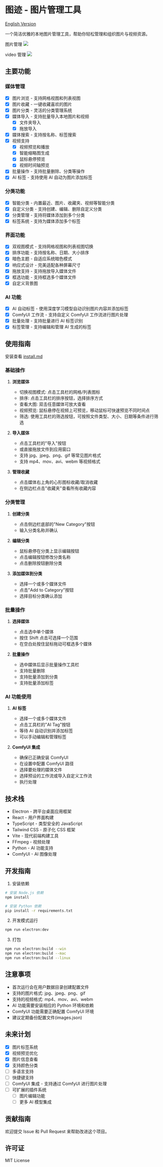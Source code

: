 # 图迹 - 图片管理工具

[English Version](readme.en.md)

一个简洁优雅的本地图片管理工具，帮助你轻松管理和组织图片与视频资源。

图片管理
![](https://picgo-1300491698.cos.ap-nanjing.myqcloud.com/pn1.png)

video 管理
![](https://picgo-1300491698.cos.ap-nanjing.myqcloud.com/pn2.png)

## 主要功能

### 媒体管理
- [x] 图片浏览 - 支持网格视图和列表视图
- [x] 图片收藏 - 一键收藏喜欢的图片
- [x] 图片分类 - 灵活的分类管理系统
- [x] 媒体导入 - 支持批量导入本地图片和视频
   - [x] 文件夹导入
   - [x] 拖放导入
- [x] 媒体搜索 - 支持按名称、标签搜索
- [x] 视频支持 
  - [x] 视频预览和播放
  - [x] 智能缩略图生成
  - [x] 鼠标悬停预览
  - [x] 视频时间轴预览
- [x] 批量操作 - 支持批量删除、分类等操作
- [x] AI 标签 - 支持使用 AI 自动为图片添加标签

### 分类功能
- [x] 智能分类 - 内置最近、图片、收藏夹、视频等智能分类
- [x] 自定义分类 - 支持创建、编辑、删除自定义分类
- [x] 分类管理 - 支持将媒体添加到多个分类
- [x] 标签系统 - 支持为媒体添加多个标签

### 界面功能
- [x] 双视图模式 - 支持网格视图和列表视图切换
- [x] 排序功能 - 支持按名称、日期、大小排序
- [x] 暗色主题 - 自适应系统暗色模式
- [x] 响应式设计 - 完美适配各种屏幕尺寸
- [x] 拖放支持 - 支持拖放导入媒体文件
- [x] 框选功能 - 支持框选多个媒体文件
- [x] 自定义背景图

### AI 功能
- [x] AI 自动标签 - 使用深度学习模型自动识别图片内容并添加标签
- [x] ComfyUI 工作流 - 支持自定义 ComfyUI 工作流进行图片处理
- [x] 批量处理 - 支持批量进行 AI 标签识别
- [x] 标签管理 - 支持编辑和管理 AI 生成的标签

## 使用指南

安装查看 [install.md](install.md)

### 基础操作

1. **浏览媒体**
   - 切换视图模式: 点击工具栏的网格/列表图标
   - 排序: 点击工具栏的排序按钮，选择排序方式
   - 查看大图: 双击任意媒体可放大查看
   - 视频预览: 鼠标悬停在视频上可预览，移动鼠标可快速预览不同时间点
   - 筛选: 使用工具栏的筛选按钮，可按照文件类型、大小、日期等条件进行筛选

2. **导入媒体**
   - 点击工具栏的"导入"按钮
   - 或直接拖放文件到应用窗口
   - 支持 jpg、jpeg、png、gif 等常见图片格式
   - 支持 mp4、mov、avi、webm 等视频格式

3. **管理收藏**
   - 点击媒体右上角的心形图标收藏/取消收藏
   - 在侧边栏点击"收藏夹"查看所有收藏内容

### 分类管理

1. **创建分类**
   - 点击侧边栏底部的"New Category"按钮
   - 输入分类名称并确认

2. **编辑分类**
   - 鼠标悬停在分类上显示编辑按钮
   - 点击编辑按钮修改分类名称
   - 点击删除按钮删除分类

3. **添加媒体到分类**
   - 选择一个或多个媒体文件
   - 点击"Add to Category"按钮
   - 选择目标分类确认添加

### 批量操作

1. **选择媒体**
   - 点击选中单个媒体
   - 按住 Shift 点击可选择一个范围
   - 在空白处按住鼠标拖动可框选多个媒体

2. **批量操作**
   - 选中媒体后显示批量操作工具栏
   - 支持批量删除
   - 支持批量添加到分类
   - 支持批量添加标签

### AI 功能使用

1. **AI 标签**
   - 选择一个或多个媒体文件
   - 点击工具栏的"AI Tag"按钮
   - 等待 AI 自动识别并添加标签
   - 可以手动编辑和管理标签

2. **ComfyUI 集成**
   - 确保已正确安装 ComfyUI
   - 在设置中配置 ComfyUI 路径
   - 选择要处理的媒体文件
   - 选择预设的工作流或导入自定义工作流
   - 执行处理

## 技术栈

- Electron - 跨平台桌面应用框架
- React - 用户界面构建
- TypeScript - 类型安全的 JavaScript
- Tailwind CSS - 原子化 CSS 框架
- Vite - 现代前端构建工具
- FFmpeg - 视频处理
- Python - AI 功能支持
- ComfyUI - AI 图像处理

## 开发指南

1. 安装依赖

```bash
# 安装 Node.js 依赖
npm install

# 安装 Python 依赖
pip install -r requirements.txt
```

2. 开发模式运行

```bash
npm run electron:dev
```

3. 打包

```bash
npm run electron:build --win
npm run electron:build --mac
npm run electron:build --linux
```

## 注意事项

- 首次运行会在用户数据目录创建配置文件
- 支持的图片格式: jpg、jpeg、png、gif
- 支持的视频格式: mp4、mov、avi、webm
- AI 功能需要安装相应的 Python 环境和依赖
- ComfyUI 功能需要正确配置 ComfyUI 环境
- 建议定期备份配置文件(images.json)

## 未来计划

- [x] 图片标签系统
- [x] 视频预览优化
- [x] 图片信息查看
- [x] 支持颜色分类
- [ ] 多语言支持
- [ ] 快捷键支持
- [ ] ComfyUI 集成 - 支持通过 ComfyUI 进行图片处理
- [ ] 可扩展的插件系统
   - [ ] 图片编辑功能
   - [ ] 更多 AI 模型集成

## 贡献指南

欢迎提交 Issue 和 Pull Request 来帮助改进这个项目。

## 许可证

MIT License